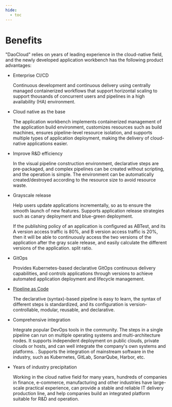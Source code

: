 ```yaml
---
hide:
  - toc
---
```


# Benefits

"DaoCloud" relies on years of leading experience in the cloud-native field, and the newly developed application workbench has the following product advantages:

- Enterprise CI/CD

    Continuous development and continuous delivery using centrally managed containerized workflows that support horizontal scaling to support thousands of concurrent users and pipelines in a high availability (HA) environment.

- Cloud native as the base

    The application workbench implements containerized management of the application build environment, customizes resources such as build machines, ensures pipeline-level resource isolation, and supports multiple types of application deployment, making the delivery of cloud-native applications easier.

- Improve R&D efficiency

    In the visual pipeline construction environment, declarative steps are pre-packaged, and complex pipelines can be created without scripting, and the operation is simple. The environment can be automatically created/destroyed according to the resource size to avoid resource waste.

- Grayscale release

    Help users update applications incrementally, so as to ensure the smooth launch of new features. Supports application release strategies such as canary deployment and blue-green deployment.
  
    If the publishing policy of an application is configured as ABTest, and its A version access traffic is 80%, and B version access traffic is 20%, then it will be able to continuously access the two versions of the application after the gray scale release, and easily calculate the different versions of the application. split ratio.

- GitOps

    Provides Kubernetes-based declarative GitOps continuous delivery capabilities, and controls applications through versions to achieve automated application deployment and lifecycle management.
  
- [Pipeline as Code](../02QuickStart/deploypipline.md)

    The declarative (syntax)-based pipeline is easy to learn, the syntax of different steps is standardized, and its configuration is version-controllable, modular, reusable, and declarative.

- Comprehensive integration

    Integrate popular DevOps tools in the community. The steps in a single pipeline can run on multiple operating systems and multi-architecture nodes. It supports independent deployment on public clouds, private clouds or hosts, and can well integrate the company's own systems and platforms. .
    Supports the integration of mainstream software in the industry, such as Kubernetes, GitLab, SonarQube, Harbor, etc.

- Years of industry precipitation

    Working in the cloud native field for many years, hundreds of companies in finance, e-commerce, manufacturing and other industries have large-scale practical experience, can provide a stable and reliable IT delivery production line, and help companies build an integrated platform suitable for R&D and operation.